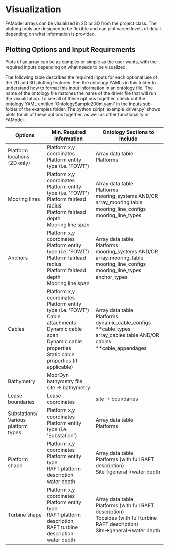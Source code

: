 # Visualization 
FAModel arrays can be visualized in 2D or 3D from the project class.
The plotting tools are designed to be flexible and can plot varied levels of detail depending on what information is provided.


## Plotting Options and Input Requirements
Plots of an array can be as complex or simple as the user wants, with the required inputs depending on what needs to be visualized.

The following table describes the required inputs for each optional use of the 2D and 3D plotting features. See the ontology YAMLs in this folder to understand how to format this input information in an ontology file. The name of the ontology file matches the name of the driver file that will run the visualization. To see all of these options together, check out the ontology YAML entitled 'OntologySample200m.yaml' in the Inputs sub-folder of the examples folder. The python script 'example_driver.py' shows plots for all of these options together, as well as other functionality in FAModel.

            
               
| Options | Min. Required Information | Ontology Sections to Include |
| ---------------- | ---------------|---------------|
| Platform locations<br> (2D only) | Platform x,y coordinates<br>Platform entity type (i.e. 'FOWT') | Array data table<br>Platforms |
| Mooring lines    | Platform x,y coordinates<br>Platform entity type (i.e. 'FOWT')<br>Platform fairlead radius<br>Platform fairlead depth<br>Mooring line span | Array data table<br>Platforms<br>mooring_systems AND/OR array_mooring table<br>mooring_line_configs<br>mooring_line_types|
| Anchors          | Platform x,y coordinates<br>Platform entity type (i.e. 'FOWT')<br>Platform fairlead radius<br>Platform fairlead depth<br>Mooring line span |Array data table<br>Platforms<br>mooring_systems AND/OR array_mooring_table<br>mooring_line_configs<br>mooring_line_types<br>anchor_types|
| Cables           | Platform x,y coordinates<br>Platform entity type (i.e. 'FOWT')<br>Cable attachments<br>Dynamic cable span<br>Dynamic cable properties<br>Static cable properties (if applicable)               | Array data table<br>Platforms<br>dynamic_cable_configs<br>\*\*cable_types<br>array_cables table AND/OR cables<br>\*\*cable_appendages |
|Bathymetry       | MoorDyn bathymetry file                                                                                                                                                                         site -> bathymetry                                                                                                                    |
| Lease boundaries | Lease  coordinates                                                                                                                                                                             | site -> boundaries                                                                                                                    |
| Substations/<br>Various platform types  | Platform x,y coordinates<br>Platform entity type (i.e. 'Substation') | Array data table<br>Platforms |
|Platform shape| Platform x,y coordinates<br> Platform entity type<br> RAFT platform description<br>water depth| Array data table<br>Platforms (with full RAFT description)<br>Site->general->water depth|
|Turbine shape| Platform x,y coordinates<br>Platform entity type<br>RAFT platform description<br>RAFT turbine description<br>water depth|Array data table<br>Platforms (with full RAFT description)<br>Topsides (with full turbine RAFT description)<br>Site->general->water depth| 

